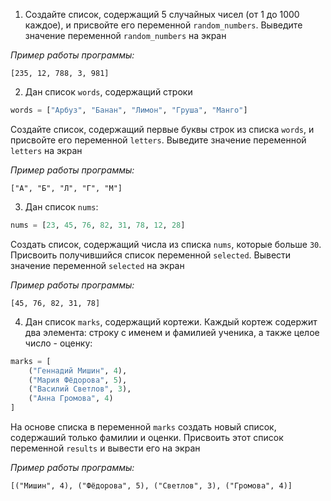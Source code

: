 1. Создайте список, содержащий 5 случайных чисел (от 1 до 1000 каждое), и присвойте его переменной `random_numbers`. Выведите значение переменной `random_numbers` на экран   

_Пример работы программы:_
```
[235, 12, 788, 3, 981]
``` 

2. Дан список `words`, содержащий строки
```python
words = ["Арбуз", "Банан", "Лимон", "Груша", "Манго"]
```
Создайте список, содержащий первые буквы строк из списка `words`, и присвойте его переменной `letters`. Выведите значение переменной `letters` на экран 

_Пример работы программы:_
```
["А", "Б", "Л", "Г", "М"]
``` 

3. Дан список `nums`:
```python
nums = [23, 45, 76, 82, 31, 78, 12, 28]
```
Создать список, содержащий числа из списка `nums`, которые больше `30`. Присвоить получившийся список переменной `selected`. Вывести значение переменной `selected` на экран

_Пример работы программы:_
```
[45, 76, 82, 31, 78]
``` 

4. Дан список `marks`, содержащий кортежи. Каждый кортеж содержит два элемента: строку с именем и фамилией ученика, а также целое число - оценку: 

```python
marks = [
    ("Геннадий Мишин", 4),
    ("Мария Фёдорова", 5),
    ("Василий Светлов", 3),
    ("Анна Громова", 4)
]
```

На основе списка в переменной `marks` создать новый список, содержаший только фамилии и оценки. Присвоить этот список переменной `results` и вывести его на экран

_Пример работы программы:_
```
[("Мишин", 4), ("Фёдорова", 5), ("Светлов", 3), ("Громова", 4)]
``` 
